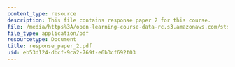 ```yaml
---
content_type: resource
description: This file contains response paper 2 for this course.
file: /media/https%3A/open-learning-course-data-rc.s3.amazonaws.com/sts-s28-godzilla-and-the-bullet-train-technology-and-culture-in-modern-japan-fall-2005/eb53d124dbcf9ca2769fe6b3cf692f03_response_paper_2.pdf
file_type: application/pdf
resourcetype: Document
title: response_paper_2.pdf
uid: eb53d124-dbcf-9ca2-769f-e6b3cf692f03
---
```

